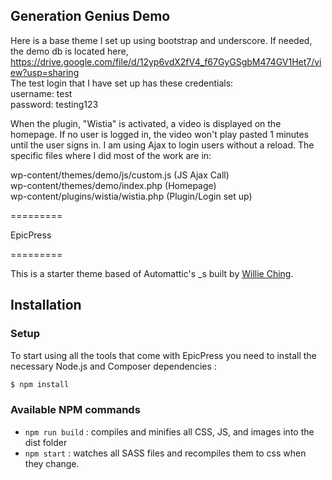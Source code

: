
## Generation Genius Demo

Here is a base theme I set up using bootstrap and underscore.
If needed, the demo db is located here, https://drive.google.com/file/d/12yp6vdX2fV4_f67GyGSgbM474GV1Het7/view?usp=sharing<br />
The test login that I have set up has these credentials:<br />
username: test<br />
password: testing123

When the plugin, "Wistia" is activated, a video is displayed on the homepage. If no user is logged in, the video won't play pasted 1 minutes until the user signs in. I am using Ajax to login users without a reload. The specific files where I did most of the work are in:<br />

wp-content/themes/demo/js/custom.js (JS Ajax Call)<br />
wp-content/themes/demo/index.php (Homepage)<br />
wp-content/plugins/wistia/wistia.php (Plugin/Login set up)


=========

EpicPress

=========

This is a starter theme based of Automattic's _s built by [Willie Ching](http://willieching.com/).

Installation
---------------
### Setup

To start using all the tools that come with EpicPress  you need to install the necessary Node.js and Composer dependencies :

```sh
$ npm install
```
### Available NPM commands

- `npm run build` : compiles and minifies all CSS, JS, and images into the dist folder
- `npm start` : watches all SASS files and recompiles them to css when they change.